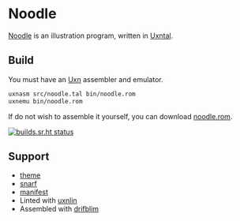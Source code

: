 # Noodle

[Noodle](https://100r.co/site/noodle.html) is an illustration program, written in [Uxntal](https://wiki.xxiivv.com/site/uxntal.html).

## Build

You must have an [Uxn](https://git.sr.ht/~rabbits/uxn/) assembler and emulator.

```sh
uxnasm src/noodle.tal bin/noodle.rom
uxnemu bin/noodle.rom
```

If do not wish to assemble it yourself, you can download [noodle.rom](https://rabbits.srht.site/noodle/noodle.rom).

[![builds.sr.ht status](https://builds.sr.ht/~rabbits/noodle.svg)](https://builds.sr.ht/~rabbits/noodle?)

## Support

- [theme](https://wiki.xxiivv.com/site/theme.html)
- [snarf](https://wiki.xxiivv.com/site/snarf.html)
- [manifest](https://wiki.xxiivv.com/site/manifest.html)
- Linted with [uxnlin](https://git.sr.ht/~rabbits/uxnlin)
- Assembled with [drifblim](https://git.sr.ht/~rabbits/drifblim)
